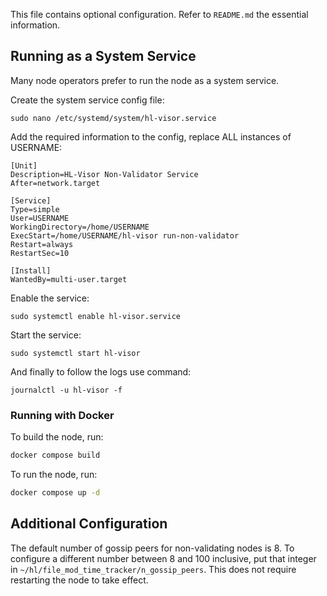 This file contains optional configuration. Refer to `README.md` the essential information.

## Running as a System Service
Many node operators prefer to run the node as a system service.

Create the system service config file:
```
sudo nano /etc/systemd/system/hl-visor.service
```

Add the required information to the config, replace ALL instances of USERNAME:
```
[Unit]
Description=HL-Visor Non-Validator Service
After=network.target

[Service]
Type=simple
User=USERNAME
WorkingDirectory=/home/USERNAME
ExecStart=/home/USERNAME/hl-visor run-non-validator
Restart=always
RestartSec=10

[Install]
WantedBy=multi-user.target

```
Enable the service:
```
sudo systemctl enable hl-visor.service
```

Start the service:
```
sudo systemctl start hl-visor
```

And finally to follow the logs use command:
```
journalctl -u hl-visor -f
```

### Running with Docker
To build the node, run:

```bash
docker compose build
```

To run the node, run:

```bash
docker compose up -d
```

## Additional Configuration
The default number of gossip peers for non-validating nodes is 8. To configure a different number between 8 and 100 inclusive, put that integer in `~/hl/file_mod_time_tracker/n_gossip_peers`. This does not require restarting the node to take effect.

